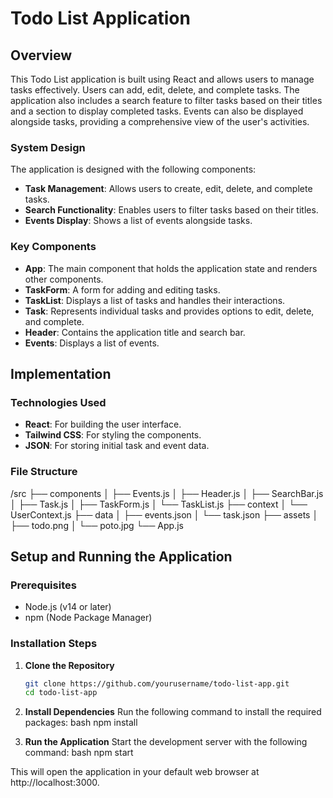 # Todo List Application

## Overview

This Todo List application is built using React and allows users to manage tasks effectively. Users can add, edit, delete, and complete tasks. The application also includes a search feature to filter tasks based on their titles and a section to display completed tasks. Events can also be displayed alongside tasks, providing a comprehensive view of the user's activities.

### System Design

The application is designed with the following components:

- **Task Management**: Allows users to create, edit, delete, and complete tasks.
- **Search Functionality**: Enables users to filter tasks based on their titles.
- **Events Display**: Shows a list of events alongside tasks.

### Key Components

- **App**: The main component that holds the application state and renders other components.
- **TaskForm**: A form for adding and editing tasks.
- **TaskList**: Displays a list of tasks and handles their interactions.
- **Task**: Represents individual tasks and provides options to edit, delete, and complete.
- **Header**: Contains the application title and search bar.
- **Events**: Displays a list of events.

## Implementation

### Technologies Used

- **React**: For building the user interface.
- **Tailwind CSS**: For styling the components.
- **JSON**: For storing initial task and event data.

### File Structure

/src
├── components
│ ├── Events.js
│ ├── Header.js
│ ├── SearchBar.js
│ ├── Task.js
│ ├── TaskForm.js
│ └── TaskList.js
├── context
│ └── UserContext.js
├── data
│ ├── events.json
│ └── task.json
├── assets
│ ├── todo.png
│ └── poto.jpg
└── App.js

## Setup and Running the Application

### Prerequisites

- Node.js (v14 or later)
- npm (Node Package Manager)

### Installation Steps

1. **Clone the Repository**

   ```bash
   git clone https://github.com/yourusername/todo-list-app.git
   cd todo-list-app

2. **Install Dependencies**
Run the following command to install the required packages:
bash
npm install

3. **Run the Application**
Start the development server with the following command:
bash
npm start

This will open the application in your default web browser at http://localhost:3000.

